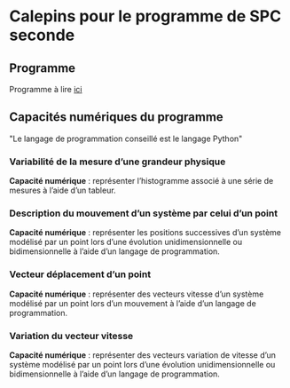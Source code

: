 # Calepins pour le programme de SPC seconde

## Programme
Programme à lire [ici](http://cache.media.eduscol.education.fr/file/Consultations2018-2019/79/0/PPL18_Physique-chimie_COM_2e_1024790.pdf)

## Capacités numériques du programme
"Le langage de programmation conseillé est le langage Python"

### Variabilité de la mesure d’une grandeur physique

**Capacité numérique** : représenter l’histogramme associé à une série de mesures à l’aide d’un tableur.

### Description du mouvement d’un système par celui d’un point

**Capacité numérique** : représenter les positions successives d’un système modélisé par un point lors d’une évolution unidimensionnelle ou bidimensionnelle à l’aide d’un langage de programmation.

### Vecteur déplacement d’un point

**Capacité numérique** : représenter des vecteurs vitesse d’un système modélisé par un point lors d’un mouvement à l’aide d’un langage de programmation.

### Variation du vecteur vitesse

**Capacité numérique** : représenter des vecteurs variation de vitesse d’un système modélisé par un point lors d’une évolution unidimensionnelle ou bidimensionnelle à l’aide d’un langage de programmation.
